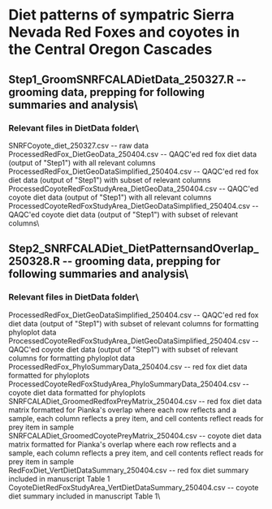 # Diet patterns of sympatric Sierra Nevada Red Foxes and coyotes in the Central Oregon Cascades

## Step1_GroomSNRFCALADietData_250327.R -- grooming data, prepping for following summaries and analysis\
### Relevant files in DietData folder\
SNRFCoyote_diet_250327.csv -- raw data\
ProcessedRedFox_DietGeoData_250404.csv -- QAQC'ed red fox diet data (output of "Step1") with all relevant columns\
ProcessedRedFox_DietGeoDataSimplified_250404.csv -- QAQC'ed red fox diet data (output of "Step1") with subset of relevant columns\
ProcessedCoyoteRedFoxStudyArea_DietGeoData_250404.csv -- QAQC'ed coyote diet data (output of "Step1") with all relevant columns\
ProcessedCoyoteRedFoxStudyArea_DietGeoDataSimplified_250404.csv -- QAQC'ed coyote diet data (output of "Step1") with subset of relevant columns\

## Step2_SNRFCALADiet_DietPatternsandOverlap_250328.R -- grooming data, prepping for following summaries and analysis\
### Relevant files in DietData folder\
ProcessedRedFox_DietGeoDataSimplified_250404.csv -- QAQC'ed red fox diet data (output of "Step1") with subset of relevant columns for formatting phyloplot data\
ProcessedCoyoteRedFoxStudyArea_DietGeoDataSimplified_250404.csv -- QAQC'ed coyote diet data (output of "Step1") with subset of relevant columns for formatting phyloplot data\
ProcessedRedFox_PhyloSummaryData_250404.csv -- red fox diet data formatted for phyloplots\
ProcessedCoyoteRedFoxStudyArea_PhyloSummaryData_250404.csv -- coyote diet data formatted for phyloplots\
SNRFCALADiet_GroomedRedfoxPreyMatrix_250404.csv -- red fox diet data matrix formatted for Pianka's overlap where each row reflects and a sample, each column reflects a prey item, and cell contents reflect reads for prey item in sample\
SNRFCALADiet_GroomedCoyotePreyMatrix_250404.csv -- coyote diet data matrix formatted for Pianka's overlap where each row reflects and a sample, each column reflects a prey item, and cell contents reflect reads for prey item in sample\
RedFoxDiet_VertDietDataSummary_250404.csv -- red fox diet summary included in manuscript Table 1 \
CoyoteDietRedFoxStudyArea_VertDietDataSummary_250404.csv -- coyote diet summary included in manuscript Table 1\ 
